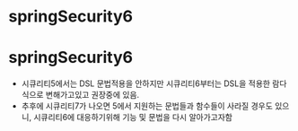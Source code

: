 # springSecurity6
# springSecurity6

- 시큐리티5에서는 DSL 문법적용을 안하지만 시큐리티6부터는 DSL을 적용한 람다식으로 변해가고있고 권장중에 있음.
- 추후에 시큐리티7가 나오면 5에서 지원하는 문법들과 함수들이 사라질 경우도 있으니, 시큐리티6에 대응하기위해 기능 및 문법을 다시 알아가고자함